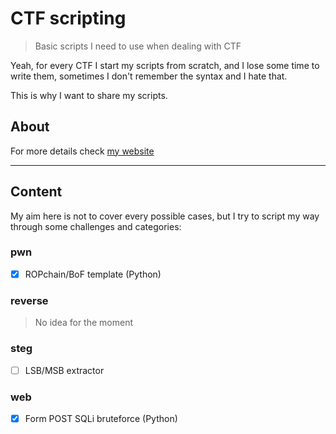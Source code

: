 # CTF scripting

> Basic scripts I need to use when dealing with CTF

Yeah, for every CTF I start my scripts from scratch, and I lose some time to write them, sometimes I don't remember the syntax and I hate that.

This is why I want to share my scripts.

## About

For more details check [my website](https://0xninja.fr)

---

## Content

My aim here is not to cover every possible cases, but I try to script my way through some challenges and categories:

### pwn

* [X] ROPchain/BoF template (Python)

### reverse

> No idea for the moment

### steg

* [ ] LSB/MSB extractor

### web

* [X] Form POST SQLi bruteforce (Python)
